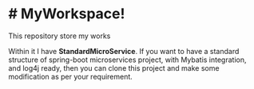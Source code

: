 # # MyWorkspace!

This repository store my works

Within it I have **StandardMicroService**. If you want to have a standard structure of spring-boot microservices project, with Mybatis integration, and log4j ready, then you can clone this project and make some modification as per your requirement.

